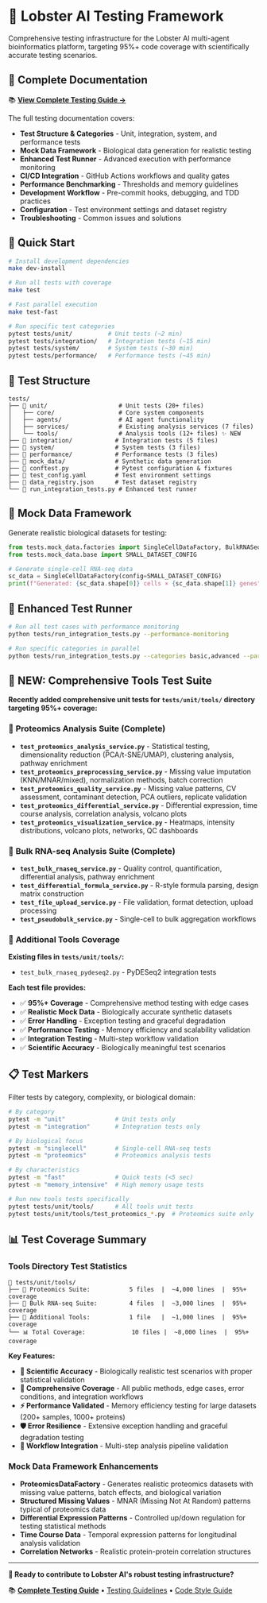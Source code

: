 # 🧪 Lobster AI Testing Framework

Comprehensive testing infrastructure for the Lobster AI multi-agent bioinformatics platform, targeting 95%+ code coverage with scientifically accurate testing scenarios.

## 📖 **Complete Documentation**

📚 **[View Complete Testing Guide →](../docs/testing.md)**

The full testing documentation covers:
- **Test Structure & Categories** - Unit, integration, system, and performance tests
- **Mock Data Framework** - Biological data generation for realistic testing
- **Enhanced Test Runner** - Advanced execution with performance monitoring
- **CI/CD Integration** - GitHub Actions workflows and quality gates
- **Performance Benchmarking** - Thresholds and memory guidelines
- **Development Workflow** - Pre-commit hooks, debugging, and TDD practices
- **Configuration** - Test environment settings and dataset registry
- **Troubleshooting** - Common issues and solutions

## 🚀 **Quick Start**

```bash
# Install development dependencies
make dev-install

# Run all tests with coverage
make test

# Fast parallel execution
make test-fast

# Run specific test categories
pytest tests/unit/          # Unit tests (~2 min)
pytest tests/integration/   # Integration tests (~15 min)
pytest tests/system/        # System tests (~30 min)
pytest tests/performance/   # Performance tests (~45 min)
```

## 📁 **Test Structure**

```
tests/
├── 📁 unit/                    # Unit tests (20+ files)
│   ├── core/                  # Core system components
│   ├── agents/                # AI agent functionality
│   ├── services/              # Existing analysis services (7 files)
│   └── tools/                 # Analysis tools (12+ files) ✨ NEW
├── 📁 integration/            # Integration tests (5 files)
├── 📁 system/                 # System tests (3 files)
├── 📁 performance/            # Performance tests (3 files)
├── 📁 mock_data/              # Synthetic data generation
├── 🔧 conftest.py             # Pytest configuration & fixtures
├── 🔧 test_config.yaml        # Test environment settings
├── 🔧 data_registry.json      # Test dataset registry
└── 🚀 run_integration_tests.py # Enhanced test runner
```

## 🧬 **Mock Data Framework**

Generate realistic biological datasets for testing:

```python
from tests.mock_data.factories import SingleCellDataFactory, BulkRNASeqDataFactory
from tests.mock_data.base import SMALL_DATASET_CONFIG

# Generate single-cell RNA-seq data
sc_data = SingleCellDataFactory(config=SMALL_DATASET_CONFIG)
print(f"Generated: {sc_data.shape[0]} cells × {sc_data.shape[1]} genes")
```

## 🏃 **Enhanced Test Runner**

```bash
# Run all test cases with performance monitoring
python tests/run_integration_tests.py --performance-monitoring

# Run specific categories in parallel
python tests/run_integration_tests.py --categories basic,advanced --parallel
```

## 🧪 **NEW: Comprehensive Tools Test Suite**

**Recently added comprehensive unit tests for `tests/unit/tools/` directory targeting 95%+ coverage:**

### 🧬 **Proteomics Analysis Suite (Complete)**
- **`test_proteomics_analysis_service.py`** - Statistical testing, dimensionality reduction (PCA/t-SNE/UMAP), clustering analysis, pathway enrichment
- **`test_proteomics_preprocessing_service.py`** - Missing value imputation (KNN/MNAR/mixed), normalization methods, batch correction
- **`test_proteomics_quality_service.py`** - Missing value patterns, CV assessment, contaminant detection, PCA outliers, replicate validation
- **`test_proteomics_differential_service.py`** - Differential expression, time course analysis, correlation analysis, volcano plots
- **`test_proteomics_visualization_service.py`** - Heatmaps, intensity distributions, volcano plots, networks, QC dashboards

### 🧬 **Bulk RNA-seq Analysis Suite (Complete)**
- **`test_bulk_rnaseq_service.py`** - Quality control, quantification, differential analysis, pathway enrichment
- **`test_differential_formula_service.py`** - R-style formula parsing, design matrix construction
- **`test_file_upload_service.py`** - File validation, format detection, upload processing
- **`test_pseudobulk_service.py`** - Single-cell to bulk aggregation workflows

### 🧬 **Additional Tools Coverage**
**Existing files in `tests/unit/tools/`:**
- `test_bulk_rnaseq_pydeseq2.py` - PyDESeq2 integration tests

**Each test file provides:**
- ✅ **95%+ Coverage** - Comprehensive method testing with edge cases
- ✅ **Realistic Mock Data** - Biologically accurate synthetic datasets
- ✅ **Error Handling** - Exception testing and graceful degradation
- ✅ **Performance Testing** - Memory efficiency and scalability validation
- ✅ **Integration Testing** - Multi-step workflow validation
- ✅ **Scientific Accuracy** - Biologically meaningful test scenarios

## 📋 **Test Markers**

Filter tests by category, complexity, or biological domain:

```bash
# By category
pytest -m "unit"              # Unit tests only
pytest -m "integration"       # Integration tests only

# By biological focus
pytest -m "singlecell"        # Single-cell RNA-seq tests
pytest -m "proteomics"        # Proteomics analysis tests

# By characteristics
pytest -m "fast"              # Quick tests (<5 sec)
pytest -m "memory_intensive"  # High memory usage tests

# Run new tools tests specifically
pytest tests/unit/tools/      # All tools unit tests
pytest tests/unit/tools/test_proteomics_*.py  # Proteomics suite only
```

## 📊 **Test Coverage Summary**

### **Tools Directory Test Statistics**
```
📁 tests/unit/tools/
├── 🧬 Proteomics Suite:           5 files  |  ~4,000 lines  |  95%+ coverage
├── 🧬 Bulk RNA-seq Suite:         4 files  |  ~3,000 lines  |  95%+ coverage
├── 🧬 Additional Tools:           1 file   |  ~1,000 lines  |  95%+ coverage
└── 📊 Total Coverage:             10 files |  ~8,000 lines  |  95%+ coverage
```

**Key Features:**
- **🎯 Scientific Accuracy** - Biologically realistic test scenarios with proper statistical validation
- **🔬 Comprehensive Coverage** - All public methods, edge cases, error conditions, and integration workflows
- **⚡ Performance Validated** - Memory efficiency testing for large datasets (200+ samples, 1000+ proteins)
- **🛡️ Error Resilience** - Extensive exception handling and graceful degradation testing
- **🔄 Workflow Integration** - Multi-step analysis pipeline validation

### **Mock Data Framework Enhancements**
- **ProteomicsDataFactory** - Generates realistic proteomics datasets with missing value patterns, batch effects, and biological variation
- **Structured Missing Values** - MNAR (Missing Not At Random) patterns typical of proteomics data
- **Differential Expression Patterns** - Controlled up/down regulation for testing statistical methods
- **Time Course Data** - Temporal expression patterns for longitudinal analysis validation
- **Correlation Networks** - Realistic protein-protein correlation structures

---

**🦞 Ready to contribute to Lobster AI's robust testing infrastructure?**

📚 **[Complete Testing Guide](../docs/testing.md)** • [Testing Guidelines](../CONTRIBUTING.md#testing) • [Code Style Guide](../CONTRIBUTING.md#style)